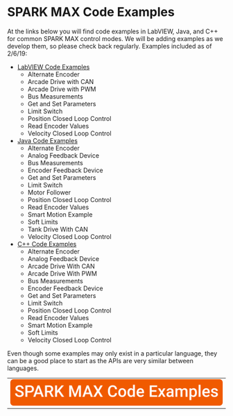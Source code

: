# SPARK MAX Code Examples

At the links below you will find code examples in LabVIEW, Java, and C++ for common SPARK MAX control modes. We will be adding examples as we develop them, so please check back regularly. Examples included as of 2/6/19:&#x20;

* [LabVIEW Code Examples](https://github.com/REVrobotics/SPARK-MAX-Examples/tree/master/LabVIEW)
  * Alternate Encoder
  * Arcade Drive with CAN
  * Arcade Drive with PWM
  * Bus Measurements
  * Get and Set Parameters
  * Limit Switch
  * Position Closed Loop Control
  * Read Encoder Values
  * Velocity Closed Loop Control
* [Java Code Examples](https://github.com/REVrobotics/SPARK-MAX-Examples/tree/master/Java)
  * Alternate Encoder
  * Analog Feedback Device
  * Bus Measurements
  * Encoder Feedback Device
  * Get and Set Parameters
  * Limit Switch
  * Motor Follower
  * Position Closed Loop Control
  * Read Encoder Values
  * Smart Motion Example
  * Soft Limits
  * Tank Drive With CAN
  * Velocity Closed Loop Control
* [C++ Code Examples](https://github.com/REVrobotics/SPARK-MAX-Examples/tree/master/C%2B%2B)
  * Alternate Encoder
  * Analog Feedback Device
  * Arcade Drive With CAN
  * Arcade Drive With PWM
  * Bus Measurements
  * Encoder Feedback Device
  * Get and Set Parameters
  * Limit Switch
  * Position Closed Loop Control
  * Read Encoder Values
  * Smart Motion Example
  * Soft Limits
  * Velocity Closed Loop Control

Even though some examples may only exist in a particular language, they can be a good place to start as the APIs are very similar between languages.

|                                                                                                                                             |
| :-----------------------------------------------------------------------------------------------------------------------------------------: |
| [<img src="../.gitbook/assets/Code Examples Image v2.svg" alt="" data-size="original"> ](https://github.com/REVrobotics/SPARK-MAX-Examples) |
